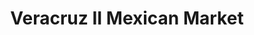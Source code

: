 ---
title: "Veracruz II Mexican Market"
url: /darlington/veracruz-ii-mexican-market/
shop: supermarket
---